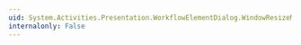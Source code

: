 ```yaml
---
uid: System.Activities.Presentation.WorkflowElementDialog.WindowResizeModeProperty
internalonly: False
---
```

